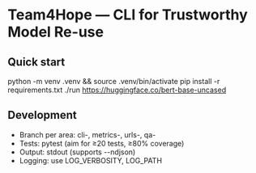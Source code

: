 # Team4Hope — CLI for Trustworthy Model Re-use

## Quick start
python -m venv .venv && source .venv/bin/activate
pip install -r requirements.txt
./run https://huggingface.co/bert-base-uncased

## Development
- Branch per area: cli-<name>, metrics-<name>, urls-<name>, qa-<name>
- Tests: pytest (aim for ≥20 tests, ≥80% coverage)
- Output: stdout (supports --ndjson)
- Logging: use LOG_VERBOSITY, LOG_PATH
<!-- ci: trigger autograder -->

